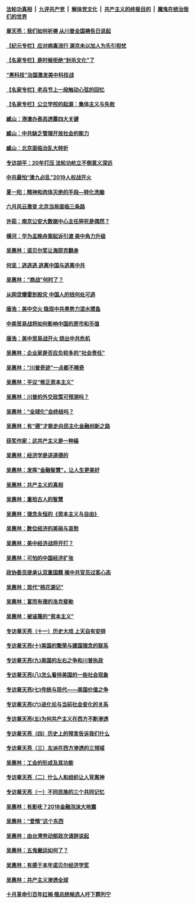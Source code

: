 

####  [法轮功真相](../../../../basic/blob/master/README.md?t=04251731) &nbsp;|&nbsp; [九评共产党](../../../../9ping.md/blob/master/README.md?t=04251731) &nbsp;|&nbsp; [解体党文化](../../../../jtdwh.md/blob/master/README.md?t=04251731)  &nbsp;|&nbsp; [共产主义的终极目的](../../../../gczydzjmd.md/blob/master/README.md?t=04251731) &nbsp;|&nbsp; [魔鬼在统治我们的世界](../../../../mgztzwmdsj.md/blob/master/README.md?t=04251731) 

#### [章天亮：我们如何祈祷 从川普全国祷告日说起](../pages/nsc423/n11944627.md?t=04251731) 

#### [【纪元专栏】应对病毒流行 渥京未以加人为先引担忧](../pages/nsc423/n11875714.md?t=04251731) 

#### [【名家专栏】是时候拒绝“封杀文化”了](../pages/nsc423/n11814093.md?t=04251731) 

#### [“黑科技”治国激发美中科技战](../pages/nsc423/n11638056.md?t=04251731) 

#### [【名家专栏】老兵节上一段触动心弦的回忆](../pages/nsc423/n11646016.md?t=04251731) 

#### [【名家专栏】公立学校的起源：集体主义与失败](../pages/nsc423/n11601833.md?t=04251731) 

#### [臧山：港澳办表态透露四大关键](../pages/nsc423/n11421628.md?t=04251731) 

#### [臧山：中共缺乏管理开放社会的能力](../pages/nsc423/n11407457.md?t=04251731) 

#### [臧山：北京面临治乱大转折](../pages/nsc423/n11406895.md?t=04251731) 

#### [专访胡平：20年打压 法轮功屹立不倒意义深远](../pages/nsc423/n11398800.md?t=04251731) 

#### [中共最怕“逢九必乱”2019人权战开火](../pages/nsc423/n11385248.md?t=04251731) 

#### [夏一阳：精神和肉体灭绝的手段—转化洗脑](../pages/nsc423/n11368250.md?t=04251731) 

#### [六月风云激变 北京当局面临三条路](../pages/nsc423/n11313668.md?t=04251731) 

#### [许茹：南京公安大数据中心主任猝死是偶然？](../pages/nsc423/n11064744.md?t=04251731) 

#### [横河：华为孟晚舟案起诉引渡 美中角力升级](../pages/nsc423/n11027230.md?t=04251731) 

#### [吴惠林：诺贝尔奖让海耶克翻身](../pages/nsc423/n10890049.md?t=04251731) 

#### [何坚：逃逃逃 逃离中国与逃离中共](../pages/nsc423/n10592891.md?t=04251731) 

#### [吴惠林：“商战”何时了？](../pages/nsc423/n10573558.md?t=04251731) 

#### [从网贷爆雷到股灾 中国人的钱何处可逃](../pages/nsc423/n10572800.md?t=04251731) 

#### [唐浩：美中交火 隐现中共黑势力混水摸鱼](../pages/nsc423/n10544040.md?t=04251731) 

#### [中美贸易战将如何影响中国的房市和币值](../pages/nsc423/n10543697.md?t=04251731) 

#### [唐浩：美中贸易战开火 烧出中共危机](../pages/nsc423/n10540126.md?t=04251731) 

#### [吴惠林：企业家是否应负较多的“社会责任”](../pages/nsc423/n10535022.md?t=04251731) 

#### [吴惠林：“川普奇迹”一点都不稀奇](../pages/nsc423/n10512808.md?t=04251731) 

#### [吴惠林：平议“修正资本主义”](../pages/nsc423/n10495724.md?t=04251731) 

#### [吴惠林：川普的外交政策可预测吗？](../pages/nsc423/n10462387.md?t=04251731) 

#### [吴惠林：“全球化”会终结吗？](../pages/nsc423/n10452838.md?t=04251731) 

#### [吴惠林：有“德”才能走向民主化金融创新之路](../pages/nsc423/n10432292.md?t=04251731) 

#### [获奖作家：这共产主义是一种癌](../pages/nsc423/n10431541.md?t=04251731) 

#### [吴惠林：经济学是讲道德的](../pages/nsc423/n10398014.md?t=04251731) 

#### [吴惠林：发挥“金融智慧”，让人生更美好](../pages/nsc423/n10375019.md?t=04251731) 

#### [吴惠林：共产主义的真相](../pages/nsc423/n10351394.md?t=04251731) 

#### [吴惠林：重拾古人的智慧](../pages/nsc423/n10337691.md?t=04251731) 

#### [吴惠林：理念永恒的《资本主义与自由》](../pages/nsc423/n10316274.md?t=04251731) 

#### [吴惠林：数位经济的美丽与哀愁](../pages/nsc423/n10292946.md?t=04251731) 

#### [吴惠林：美中经济战将开打？](../pages/nsc423/n10258825.md?t=04251731) 

#### [吴惠林：可怕的中国经济扩张](../pages/nsc423/n10219147.md?t=04251731) 

#### [政协委员提承认双重国籍 揭中共官员过客心态](../pages/nsc423/n10208809.md?t=04251731) 

#### [吴惠林：现代“桃花源记”](../pages/nsc423/n10185234.md?t=04251731) 

#### [吴惠林：富而有德的洛克斐勒](../pages/nsc423/n10142264.md?t=04251731) 

#### [吴惠林：被诬蔑的“资本主义”](../pages/nsc423/n10124816.md?t=04251731) 

#### [专访章天亮（十一）历史大戏 上天自有安排](../pages/nsc423/n10094905.md?t=04251731) 

#### [专访章天亮(十)美国的繁荣与建国理念的联系](../pages/nsc423/n10094899.md?t=04251731) 

#### [专访章天亮(九)美国的左右之争和川普执政](../pages/nsc423/n10094889.md?t=04251731) 

#### [专访章天亮(八)怎么看待美国的一些社会现象](../pages/nsc423/n10094857.md?t=04251731) 

#### [专访章天亮(七)传统与现代——美国价值之争](../pages/nsc423/n10093140.md?t=04251731) 

#### [专访章天亮(六)进化论与当前社会变化的关系](../pages/nsc423/n10092036.md?t=04251731) 

#### [专访章天亮(五)为何共产主义在西方不断渗透](../pages/nsc423/n10083620.md?t=04251731) 

#### [专访章天亮（四）历史上的预言告诉我们什么](../pages/nsc423/n10083606.md?t=04251731) 

#### [专访章天亮（三）左派在西方渗透的三领域](../pages/nsc423/n10081115.md?t=04251731) 

#### [吴惠林：工会的形成及其功能](../pages/nsc423/n10080633.md?t=04251731) 

#### [专访章天亮（二）什么人和组织让人背离神](../pages/nsc423/n10076637.md?t=04251731) 

#### [专访章天亮（一）不同民族的三个共同记忆](../pages/nsc423/n10074188.md?t=04251731) 

#### [吴惠林：有影呒？2018金融泡沫大地震](../pages/nsc423/n10040534.md?t=04251731) 

#### [吴惠林：“爱情”这个东西](../pages/nsc423/n10019423.md?t=04251731) 

#### [吴惠林：由台湾劳动部政次请辞说起](../pages/nsc423/n9979679.md?t=04251731) 

#### [吴惠林：五鬼搬运如何了？](../pages/nsc423/n9925338.md?t=04251731) 

#### [吴惠林：有感于本年诺贝尔经济学奖](../pages/nsc423/n9871883.md?t=04251731) 

#### [吴惠林：共产主义渗透全球](../pages/nsc423/n9812748.md?t=04251731) 

#### [十月革命引百年红祸 俄总统候选人吁下葬列宁](../pages/nsc423/n9810182.md?t=04251731) 

